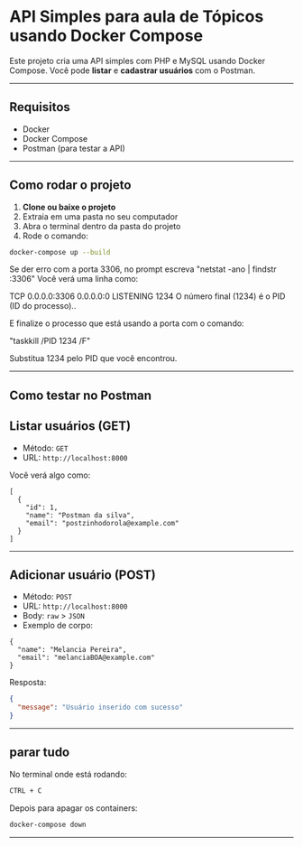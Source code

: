 # API Simples para aula de Tópicos usando Docker Compose

Este projeto cria uma API simples com PHP e MySQL usando Docker Compose. Você pode **listar** e **cadastrar usuários** com o Postman.

---

## Requisitos

- Docker
- Docker Compose
- Postman (para testar a API)

---

## Como rodar o projeto

1. **Clone ou baixe o projeto**
2. Extraia em uma pasta no seu computador
3. Abra o terminal dentro da pasta do projeto
4. Rode o comando:

```bash
docker-compose up --build
```

Se der erro com a porta 3306, no prompt escreva "netstat -ano | findstr :3306" 
Você verá uma linha como:

  TCP    0.0.0.0:3306     0.0.0.0:0      LISTENING       1234
O número final (1234) é o PID (ID do processo)..

E finalize o processo que está usando a porta com o comando:

"taskkill /PID 1234 /F"

Substitua 1234 pelo PID que você encontrou.


---

## Como testar no Postman

## Listar usuários (GET)

- Método: `GET`
- URL: `http://localhost:8000`

Você verá algo como:

```
[
  {
    "id": 1,
    "name": "Postman da silva",
    "email": "postzinhodorola@example.com"
  }
]
```

---

## Adicionar usuário (POST)

- Método: `POST`
- URL: `http://localhost:8000`
- Body: `raw` > `JSON`  
- Exemplo de corpo:

```
{
  "name": "Melancia Pereira",
  "email": "melanciaBOA@example.com"
}
```

Resposta:

```json
{
  "message": "Usuário inserido com sucesso"
}
```

---

## parar tudo

No terminal onde está rodando:

```bash
CTRL + C
```

Depois para apagar os containers:

```bash
docker-compose down
```

---
